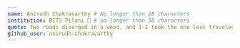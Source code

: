 ```yaml
---
name: Anirudh Chakravarthy # No longer than 28 characters
institution: BITS Pilani 🚩 # no longer than 58 characters
quote: Two roads diverged in a wood, and I-I took the one less traveled by.
github_user: anirudh-chakravarthy
---
```

